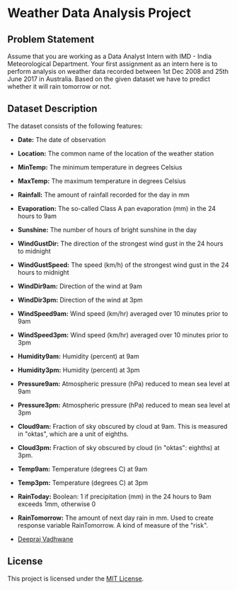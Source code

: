 # Weather Data Analysis Project

## Problem Statement

Assume that you are working as a Data Analyst Intern with IMD - India Meteorological Department. Your first assignment as an intern here is to perform analysis on weather data recorded between 1st Dec 2008 and 25th June 2017 in Australia. Based on the given dataset we have to predict whether it will rain tomorrow or not.

## Dataset Description

The dataset consists of the following features:

- **Date:** The date of observation
- **Location:** The common name of the location of the weather station
- **MinTemp:** The minimum temperature in degrees Celsius
- **MaxTemp:** The maximum temperature in degrees Celsius
- **Rainfall:** The amount of rainfall recorded for the day in mm
- **Evaporation:** The so-called Class A pan evaporation (mm) in the 24 hours to 9am
- **Sunshine:** The number of hours of bright sunshine in the day
- **WindGustDir:** The direction of the strongest wind gust in the 24 hours to midnight
- **WindGustSpeed:** The speed (km/h) of the strongest wind gust in the 24 hours to midnight
- **WindDir9am:** Direction of the wind at 9am
- **WindDir3pm:** Direction of the wind at 3pm
- **WindSpeed9am:** Wind speed (km/hr) averaged over 10 minutes prior to 9am
- **WindSpeed3pm:** Wind speed (km/hr) averaged over 10 minutes prior to 3pm
- **Humidity9am:** Humidity (percent) at 9am
- **Humidity3pm:** Humidity (percent) at 3pm
- **Pressure9am:** Atmospheric pressure (hPa) reduced to mean sea level at 9am
- **Pressure3pm:** Atmospheric pressure (hPa) reduced to mean sea level at 3pm
- **Cloud9am:** Fraction of sky obscured by cloud at 9am. This is measured in "oktas", which are a unit of eighths.
- **Cloud3pm:** Fraction of sky obscured by cloud (in "oktas": eighths) at 3pm.
- **Temp9am:** Temperature (degrees C) at 9am
- **Temp3pm:** Temperature (degrees C) at 3pm
- **RainToday:** Boolean: 1 if precipitation (mm) in the 24 hours to 9am exceeds 1mm, otherwise 0
- **RainTomorrow:** The amount of next day rain in mm. Used to create response variable RainTomorrow. A kind of measure of the "risk".




- [Deepraj Vadhwane](https://github.com/DeeprajVadhwane)


## License

This project is licensed under the [MIT License](LICENSE).
